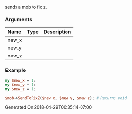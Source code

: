sends a mob to fix z.
### Arguments
**Name**|**Type**|**Description**
:---|:---|:---
new_x||
new_y||
new_z||

### Example

```perl
my $new_x = 1;
my $new_y = 1;
my $new_z = 1;

$mob->SendToFixZ($new_x, $new_y, $new_z); # Returns void
```


Generated On 2018-04-29T00:35:14-07:00
